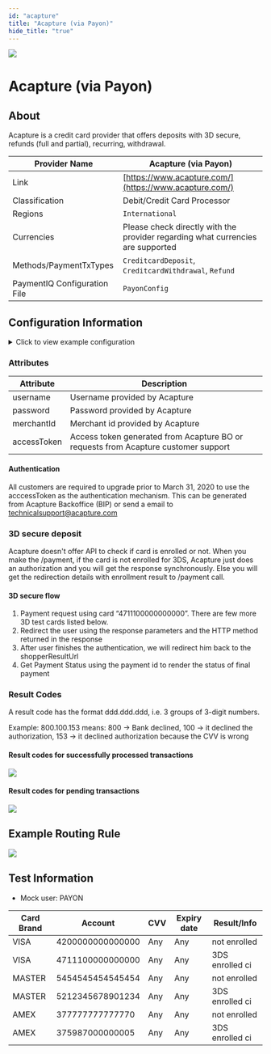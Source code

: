 ```yaml
--- 
id: "acapture" 
title: "Acapture (via Payon)"
hide_title: "true"
---
```


![](/img/providers/logos/acapture.png)

# Acapture (via Payon)

## About

Acapture is a credit card provider that offers deposits with 3D secure, refunds (full and partial), recurring, withdrawal. 

| Provider Name                | Acapture (via Payon)                                                            |
|------------------------------|---------------------------------------------------------------------------------|
| Link                         | [https://www.acapture.com/](https://www.acapture.com/)                          |
| Classification               | Debit/Credit Card Processor                                                     |
| Regions                      | `International`                                                                 |
| Currencies                   | Please check directly with the provider regarding what currencies are supported |
| Methods/PaymentTxTypes       | `CreditcardDeposit`, `CreditcardWithdrawal`, `Refund`                           |
| PaymentIQ Configuration File | `PayonConfig`                                                                   |

## Configuration Information

<details>
<summary>Click to view example configuration</summary>
<br/>

```xml
<com.devcode.paymentiq.integration.payon.PayonConfig>
  <enabled>true</enabled>
  <useViqProxy>true</useViqProxy>
  <accounts>
    <entry>
      <string>ACAPTURE_N3DS</string>
      <account>
        <username>???</username>
        <password>???</password>
        <serviceEndpoint>https://test.oppwa.com/v1</serviceEndpoint>
        <merchantId>???</merchantId>
        <redirectUrl>${baseRedirectUrl}/api/payon/deposit/redirect/form/${ptx.txRefId}</redirectUrl>
        <use3Dsecure>false</use3Dsecure>
        <useTokenId>false</useTokenId>
        <version>form</version>
        <accessToken>???</accessToken>
      </account>
    </entry>
    <entry>
      <string>ACAPTURE_3DS</string>
      <account>
        <username>???</username>
        <password>???</password>
        <serviceEndpoint>https://test.oppwa.com/v1</serviceEndpoint>
        <merchantId>???</merchantId>
        <redirectUrl>${baseRedirectUrl}/api/payon/deposit/redirect/form/${ptx.txRefId}</redirectUrl>
        <use3Dsecure>true</use3Dsecure>
        <useTokenId>false</useTokenId>
        <version>form</version>
        <accessToken>???</accessToken>
      </account>
    </entry>
  </accounts>
  
  <userPWD>???</userPWD>
  <userID>???</userID>
  <securitySender>???</securitySender>
  <transactionChannel>???</transactionChannel>
  <transactionMode>CONNECTOR_TEST</transactionMode>
  <paymentCode>CC.DB</paymentCode>
  <paymentUsageAttributeKey>brand</paymentUsageAttributeKey>
  
</com.devcode.paymentiq.integration.payon.PayonConfig>
```
</details>

### Attributes

| Attribute   | Description                                                                        |
|-------------|------------------------------------------------------------------------------------|
| username    | Username provided by Acapture                                                      |
| password    | Password provided by Acapture                                                      |
| merchantId  | Merchant id provided by Acapture                                                   |
| accessToken | Access token generated from Acapture BO or requests from Acapture customer support |

#### Authentication
All customers are required to upgrade prior to March 31, 2020 to use the acccessToken as the authentication mechanism.
This can be generated from Acapture Backoffice (BIP) or send a email to technicalsupport@acapture.com

### 3D secure deposit
Acapture doesn't offer API to check if card is enrolled or not.
When you make the /payment, if the card is not enrolled for 3DS, Acapture just does an authorization and you will get the response synchronously. Else you will get the redirection details with enrollment result to /payment call. 

#### 3D secure flow
1. Payment request using card “4711100000000000”. There are few more 3D test cards listed below.
2. Redirect the user using the response parameters and the HTTP method returned in the response
3. After user finishes the authentication, we will redirect him back to the shopperResultUrl
4. Get Payment Status using the payment id to render the status of final payment

### Result Codes
A result code has the format ddd.ddd.ddd, i.e. 3 groups of 3-digit numbers.

Example: 800.100.153 means: 
800 -> Bank declined, 
100 -> it declined the authorization, 
153 -> it declined authorization because the CVV is wrong

#### Result codes for successfully processed transactions
![](/img/providers/acapture01.png)

#### Result codes for pending transactions
![](/img/providers/acapture02.png)

## Example Routing Rule
![](/img/providers/routing/acapture.png)
## Test Information

- Mock user: PAYON

| Card Brand | Account          | CVV | Expiry date | Result/Info     |
|------------|------------------|-----|-------------|-----------------|
| VISA       | 4200000000000000 | Any | Any         | not enrolled    |
| VISA       | 4711100000000000 | Any | Any         | 3DS enrolled ci |
| MASTER     | 5454545454545454 | Any | Any         | not enrolled    |
| MASTER     | 5212345678901234 | Any | Any         | 3DS enrolled ci |
| AMEX       | 377777777777770  | Any | Any         | not enrolled    |
| AMEX       | 375987000000005  | Any | Any         | 3DS enrolled ci |